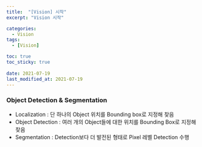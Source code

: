 ```yaml
---
title:  "[Vision] 시작"
excerpt: "Vision 시작"

categories:
  - Vision
tags:
  - [Vision]

toc: true
toc_sticky: true
 
date: 2021-07-19
last_modified_at: 2021-07-19
---
```

### Object Detection & Segmentation
- Localization : 단 하나의 Object 위치를 Bounding box로 지정해 찾음
- Object Detection : 여러 개의 Object들에 대한 위치를 Bounding Box로 지정해 찾음
- Segmentation : Detection보다 더 발전된 형태로 Pixel 레벨 Detection 수행